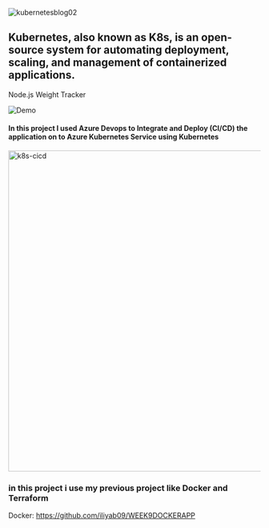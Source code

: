 ![kubernetesblog02](https://user-images.githubusercontent.com/16802411/142779565-eefd0716-f91b-4f51-98d6-987ed2c2ee30.jpg)
## Kubernetes, also known as K8s, is an open-source system for automating deployment, scaling, and management of containerized applications.



Node.js Weight Tracker

![Demo](docs/build-weight-tracker-app-demo.gif)
#### In this project I used Azure Devops to Integrate and Deploy (CI/CD) the application on to Azure Kubernetes Service using Kubernetes
<img width="640" alt="k8s-cicd" src="https://user-images.githubusercontent.com/16802411/142779559-570bb175-0438-4f14-9100-423ef859348f.png">

### in this project i use my previous project like Docker and Terraform 
Docker: https://github.com/iliyab09/WEEK9DOCKERAPP

